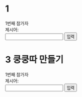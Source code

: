 # 1

<html lang="en">
<head>
    <meta charset="UTF-8">
    <meta http-equiv="X-UA-Compatible" content="IE=edge">
    <meta name="viewport" content="width=device-width, initial-scale=1.0">
    <title>끝말잇기</title>
</head>
<body>
    <div><span id="order">1</span>번째 참가자</div>
    <div>제시어: <span id="word"></span></div>
    <input type="text">
    <button>입력</button>
    <script>
        const number = parseInt(prompt("몇 명이 참가하나요?"),10);
        const $button=document.querySelector('button');
        const $input = document.querySelector('input');
        const $word = document.querySelector('#word');
        let word;
        let newWord;

        const onClickButton = () =>{
            if(!word){
            word=newWord;
            $word.textContent=word;
            $input.value='';
            } else {
                if(word[word.length -  1]===newWord[0]){
                    word=newWord;
                    $word.textContent = word;
                    $input.value='';
                    const order = Number($order.textContent);
                    if (order+1>number){
                        $order.textContent = 1;

                    } else{
                        $order.textContent = order+1;
                        
                    }
                    $input.value='';
                    $input.focus();
                } else{
                    alert('올바르지 않은 단어입니다.');
                    $input.value='';
                    $input.focus();
                }
            }
        };
        const onInput=(event)=>{
            newWord = event.target.value;
        };

        $button.addEventListener('click',onClickButton);
        $input.addEventListener('input',onInput);  
        
        
    </script>
</body>
</html>

# 2

<!DOCTYPE html>
<head>
  <meta charset="utf-8">
  <title>계산기</title>
  <style>
    * { box-sizing: border-box }
    #result { width: 180px; height: 50px; margin: 5px; text-align: right }
    #operator { width: 50px; height: 50px; margin: 5px; text-align: center }
    button { width: 50px; height: 50px; margin: 5px }
  </style>
</head>


<body>
  <input readonly id="operator">
  <input readonly type="number" id="result">
  <div class="row">
    <button id="num-7">7</button>
    <button id="num-8">8</button>
    <button id="num-9">9</button>
    <button id="plus">+</button>
  </div>
  <div class="row">
    <button id="num-4">4</button>
    <button id="num-5">5</button>
    <button id="num-6">6</button>
    <button id="minus">-</button>
  </div>
  <div class="row">
    <button id="num-1">1</button>
    <button id="num-2">2</button>
    <button id="num-3">3</button>
    <button id="divide">/</button>
  </div>
  <div class="row">
    <button id="clear">C</button>
    <button id="num-0">0</button>
    <button id="calculate">=</button>
    <button id="multiply">x</button>
  </div>
<script>
  let numOne = '';
  let operator = '';
  let numTwo = '';
  const $operator = document.querySelector('#operator');
  const $result = document.querySelector('#result');
  const onClickNumber = (event) => {
    if (!operator) { 
      numOne += event.target.textContent;
      $result.value += event.target.textContent;
      return;
    }
    
    if (!numTwo) {
      $result.value = '';
    }
    numTwo += event.target.textContent;
    $result.value += event.target.textContent;
  };
  document.querySelector('#num-0').addEventListener('click', onClickNumber);
  document.querySelector('#num-1').addEventListener('click', onClickNumber);
  document.querySelector('#num-2').addEventListener('click', onClickNumber);
  document.querySelector('#num-3').addEventListener('click', onClickNumber);
  document.querySelector('#num-4').addEventListener('click', onClickNumber);
  document.querySelector('#num-5').addEventListener('click', onClickNumber);
  document.querySelector('#num-6').addEventListener('click', onClickNumber);
  document.querySelector('#num-7').addEventListener('click', onClickNumber);
  document.querySelector('#num-8').addEventListener('click', onClickNumber);
  document.querySelector('#num-9').addEventListener('click', onClickNumber);

  const onClickOperator = (op) => () => {
    if (numOne) {
      operator = op;
      $operator.value = op;
    } else {
      alert('숫자를 먼저 입력하세요.');
    }
  }
  document.querySelector('#plus').addEventListener('click', onClickOperator('+'));
  document.querySelector('#minus').addEventListener('click', onClickOperator('-'));
  document.querySelector('#divide').addEventListener('click', onClickOperator('/'));
  document.querySelector('#multiply').addEventListener('click', onClickOperator('*'));
  document.querySelector('#calculate').addEventListener('click', () => {
    if (numTwo) {
      switch (operator) {
        case '+':
          $result.value = parseInt(numOne) + parseInt(numTwo);
          break;
        case '-':
          $result.value = numOne - numTwo;
          break;
        case '*':
          $result.value = numOne * numTwo;
          break;
        case '/':
          $result.value = numOne / numTwo;
          break;
        default:
          break;
      }
    } else {
      alert('숫자를 먼저 입력하세요.');
    }
  });
  document.querySelector('#clear').addEventListener('click', () => {
    numOne = '';
    operator = '';
    numTwo = '';
    $operator.value = '';
    $result.value = '';
  });
</script>
</body>


# 3 쿵쿵따 만들기

<!DOCTYPE html>
<html lang="en">

<head>
    <meta charset="UTF-8">
    <meta http-equiv="X-UA-Compatible" content="IE=edge">
    <meta name="viewport" content="width=device-width, initial-scale=1.0">
    <title>쿵쿵따</title>
</head>

<body>
    <div><span id="order">1</span>번째 참가자</div>
    <div>제시어: <span id="word"></span></div>
    <input type="text">
    <button>입력</button>
    <script>
        const number = parseInt(prompt("몇 명이 참가하나요?"), 10);//알림창//alert: 경고창, confirm: 확인, 취소
        const $button = document.querySelector('button');
        const $input = document.querySelector('input');
        const $word = document.querySelector('#word')
        const $order = document.querySelector('#order');
        let word;//제시어
        let newWord;//새로 입력한 단어

        const onClickButton = () => {
            if (newWord.length == 3) {
                if (!word) {//제시어가 비어있는가?
                    word = newWord;
                    $word.textContent = word;
                    $input.value = '';
                    $input.focus();
                } else {
                    if (word[word.length - 1] === newWord[0]) {
                        word = newWord;
                        $word.textContent = word;
                        $input.value = '';//안의 값 빈값으로 바꿔주기.
                        const order = Number($order.textContent);
                        if (order + 1 > number) {
                            $order.textContent = 1;

                        } else {
                            $order.textContent = order + 1;

                        }
                        $input.value = '';
                        $input.focus();
                    } else {
                        alert('올바르지 않은 단어입니다.');
                        $input.value = '';
                        $input.focus();
                    }
                }
            } else { 
                alert('올바르지 않은 단어입니다. 세 글자 이상 입력하세요.');
                $input.value = '';
                $input.focus();
            }
        };
        const onInput = (event) => {
            newWord = event.target.value;
        };

        $button.addEventListener('click', onClickButton);
        $input.addEventListener('input', onInput);


    </script>
</body>

</html>
